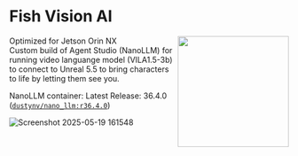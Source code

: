 # Fish Vision AI
<a href="https://www.jetson-ai-lab.com"><img align="right" width="200" height="200" src="https://nvidia-ai-iot.github.io/jetson-generative-ai-playground/images/JON_Gen-AI-panels.png"></a>

Optimized for Jetson Orin NX <br />
Custom build of Agent Studio (NanoLLM) for running video languange model (VILA1.5-3b) to connect to Unreal 5.5 to bring characters to life by letting them see you.



NanoLLM container:
Latest Release: 36.4.0 ([`dustynv/nano_llm:r36.4.0`](https://hub.docker.com/r/dustynv/nano_llm/tags)) <br/> 

![Screenshot 2025-05-19 161548](https://github.com/user-attachments/assets/1056544c-dc15-4119-bbe1-cced329a2b54)
